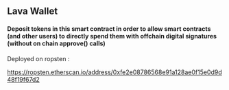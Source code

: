 
 ## Lava Wallet

 #### Deposit tokens in this smart contract in order to allow smart contracts (and other users) to directly spend them with offchain digital signatures (without on chain approve() calls)



Deployed on ropsten : 

https://ropsten.etherscan.io/address/0xfe2e08786568e91a128ae0f15e0d9d48f19f67d2
